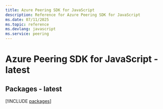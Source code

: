 ```yaml
---
title: Azure Peering SDK for JavaScript
description: Reference for Azure Peering SDK for JavaScript
ms.date: 07/11/2025
ms.topic: reference
ms.devlang: javascript
ms.service: peering
---
```

# Azure Peering SDK for JavaScript - latest
## Packages - latest
[!INCLUDE [packages](peering-index.md)]